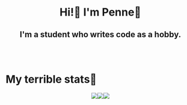 <h1 align='center'>Hi!👋 I'm Penne🍝</h1>

<h2 align='center'>I'm a student who writes code as a hobby.</h2><br /><br />
<h1>My terrible stats🥲</h1>
<!-- hehe, you saw this messy source code(?)-->
<div style="display: flex; justify-content: center; align-items: center;">
  <a href='https://github.com/anuraghazra/github-readme-stats'>
    <img align='center' src='https://github-readme-stats.vercel.app/api?username=penne-0505&show_icons=true&count_private=true&title_color=F2BF5E&bg_color=272727&icon_color=5E9FF2&text_color=FDFDFD&hide_border=true&include_all_commits=true&hide=contribs,issues,'/>
  </a>
  <!-- この下のhideで隠す言語設定 -->
  <a href='https://github.com/anuraghazra/github-readme-stats'>
    <img align='center' src='https://github-readme-stats.vercel.app/api/top-langs/?username=penne-0505&layout=compact&title_color=F2BF5E&bg_color=272727&icon_color=5E9FF2&text_color=FDFDFD&hide_border=true&hide=c%2B%2B,cmake,swift,c,Dockerfile,Kotlin,Objective-c'/>
  </a>
  <a href='https://github.com/anuraghazra/github-readme-stats'>
    <img align='center' src='https://github-readme-stats.vercel.app/api/wakatime?username=penne-0505'/>
  </a>
</div>
